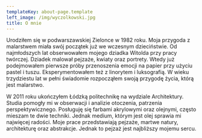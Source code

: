 ```yaml
---
templateKey: about-page.template
left_image: /img/wyczolkowski.jpg
title: O mnie
---
```

Urodziłem się w podwarszawskiej Zielonce w 1982 roku. Moja przygoda z malarstwem miała swój początek już we wczesnym dzieciństwie. Od najmłodszych lat obserwowałem mojego dziadka Witolda przy pracy twórczej. Dziadek malował pejzaże, kwiaty oraz portrety.  Wtedy już podejmowałem pierwsze próby przenoszenia emocji na papier przy użyciu pastel i tuszu. Eksperymentowałem też z linorytem i luksografią. W wieku trzydziestu lat w pełni świadomie rozpocząłem swoją przygodę życia, którą jest malarstwo.

W 2011 roku ukończyłem Łódzką politechnikę na wydziale Architektury. Studia pomogły mi w obserwacji i analizie otoczenia, patrzenia perspektywicznego. Posługuję się farbami akrylowymi oraz olejnymi, często mieszam te dwie techniki. Jednak medium, którym jest olej sprawia mi najwięcej radości. Moje prace przedstawiają pejzaże, martwe natury, architekturę oraz abstrakcje. Jednak to pejzaż jest najbliższy mojemu sercu.
